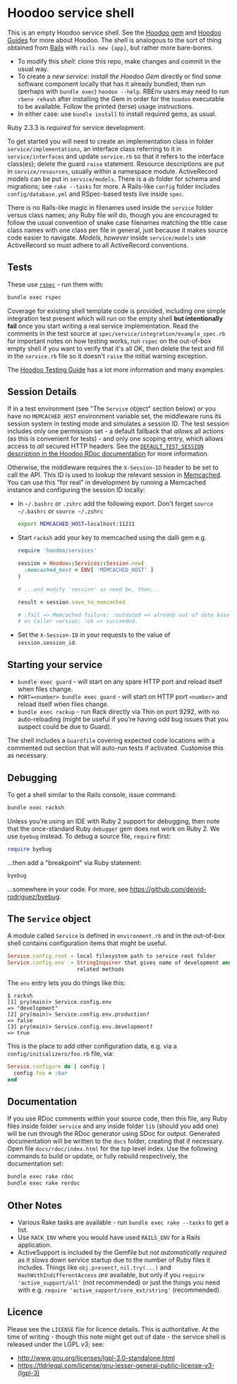 # Hoodoo service shell

This is an empty Hoodoo service shell. See the [Hoodoo gem](https://github.com/LoyaltyNZ/hoodoo/) and [Hoodoo Guides](https://loyaltynz.github.io/hoodoo/) for more about Hoodoo. The shell is analogous to the sort of thing obtained from [Rails](http://rubyonrails.org) with `rails new {app}`, but rather more bare-bones.

* To modify this *shell*: clone this repo, make changes and commit in the usual way.
* To create a *new service*: *install the Hoodoo Gem* directly or find some software component locally that has it already bundled; then run (perhaps with `bundle exec`) `hoodoo --help`. RBEnv users may need to run `rbenv rehash` after installing the Gem in order for the `hoodoo` executable to be available. Follow the printed (terse) usage instructions.
* In either case: use `bundle install` to install required gems, as usual.

Ruby 2.3.3 is _required_ for service development.

To get started you will need to create an implementation class in folder `service/implementations`, an interface class referring to it in `service/interfaces` and update `service.rb` so that it refers to the interface class(es); delete the guard `raise` statement. Resource descriptions are put in `service/resources`, usually within a namespace module. ActiveRecord models can be put in `service/models`. There is a `db` folder for schema and migrations; see `rake --tasks` for more. A Rails-like `config` folder includes `config/database.yml` and RSpec-based tests live inside `spec`.

There is no Rails-like magic in filenames used inside the `service` folder versus class names; any Ruby file will do, though you are encouraged to follow the usual convention of snake case filenames matching the title case class names with one class per file in general, just because it makes source code easier to navigate. *Models, however* inside `service/models` use ActiveRecord so must adhere to all ActiveRecord conventions.



## Tests

These use [`rspec`](http://rspec.info) - run them with:

```sh
bundle exec rspec
```

Coverage for existing shell template code is provided, including one simple integration test present which will run on the empty shell **but intentionally fail** once you start writing a real service implementation. Read the comments in the test source at `spec/service/integration/example_spec.rb` for important notes on how testing works, run `rspec` on the out-of-box empty shell if you want to verify that it's all OK, then delete the test and fill in the `service.rb` file so it doesn't `raise` the initial warning exception.

The [Hoodoo Testing Guide](https://loyaltynz.github.io/hoodoo/guides_0900_testing.html) has a lot more information and many examples.



## Session Details

If in a test environment (see "The `Service` object" section below) or you have no `MEMCACHED_HOST` environment variable set, the middleware runs its session system in testing mode and simulates a session ID. The test session includes only one permission set - a default fallback that *allows* all actions (as this is convenient for tests) - and only one scoping entry, which allows access to *all* secured HTTP headers. See the [`DEFAULT_TEST_SESSION` description in the Hoodoo RDoc documentation](https://cdn.rawgit.com/LoyaltyNZ/hoodoo/master/docs/rdoc/classes/Hoodoo/Services/Middleware.html#DEFAULT_TEST_SESSION) for more information.

Otherwise, the middleware requires the `X-Session-ID` header to be set to call the API. This ID is used to lookup the relevant session in [Memcached](http://memcached.org). You can use this "for real" in development by running a Memcached instance and configuring the session ID locally:

* In `~/.bashrc` or `.zshrc` add the following export. Don't forget `source ~/.bashrc` or `source ~/.zshrc`

    ```sh
    export MEMCACHED_HOST=localhost:11211
    ```

* Start `racksh` add your key to memcached using the dalli gem e.g.

    ```ruby
    require 'hoodoo/services'

    session = Hoodoo::Services::Session.new(
      :memcached_host = ENV[ 'MEMCACHED_HOST' ]
    )

    # ...and modify 'session' as need be, then...

    result = session.save_to_memcached

    # :fail => Memcached failure; :outdated => already out of date based
    # on Caller version; :ok => succeeded.
    ```

* Set the `X-Session-ID` in your requests to the value of `session.session_id`.



## Starting your service

* `bundle exec guard` - will start on any spare HTTP port and reload itself when files change.
* `PORT=<number> bundle exec guard` - will start on HTTP port `<number>` and reload itself when files change.
* `bundle exec rackup` - run Rack directly via Thin on port 9292, with no auto-reloading (might be useful if you're having odd bug issues that you suspect could be due to Guard).

The shell includes a `Guardfile` covering expected code locations with a commented out section that will auto-run tests if activated. Customise this as necessary.



## Debugging

To get a shell similar to the Rails console, issue command:

```sh
bundle exec racksh
```

Unless you're using an IDE with Ruby 2 support for debugging, then note that the once-standard Ruby `debugger` gem does not work on Ruby 2. We use `byebug` instead. To debug a source file, `require` first:

```ruby
require byebug
```

...then add a "breakpoint" via Ruby statement:

```ruby
byebug
```

...somewhere in your code. For more, see https://github.com/deivid-rodriguez/byebug.



## The `Service` object

A module called `Service` is defined in `environment.rb` and in the out-of-box shell contains configuration items that might be useful.

```ruby
Service.config.root - local filesystem path to service root folder
Service.config.env  - StringInquirer that gives name of development and
                      related methods
```

The `env` entry lets you do things like this:

```
$ racksh
[1] pry(main)> Service.config.env
=> "development"
[2] pry(main)> Service.config.env.production?
=> false
[3] pry(main)> Service.config.env.development?
=> true
```

This is the place to add other configuration data, e.g. via a `config/initializers/foo.rb` file, via:

```ruby
Service.configure do | config |
  config.foo = :bar
end
```



## Documentation

If you use RDoc comments within your source code, then this file, any Ruby files inside folder `service` and any inside folder `lib` (should you add one) will be run through the RDoc generator using SDoc for output. Generated documentation will be written to the `docs` folder, creating that if necessary. Open file `docs/rdoc/index.html` for the top level index. Use the following commands to build or update, or fully rebuild respectively, the documentation set:

```sh
bundle exec rake rdoc
bundle exec rake rerdoc
```



## Other Notes

* Various Rake tasks are available - run `bundle exec rake --tasks` to get a list.
* Use `RACK_ENV` where you would have used `RAILS_ENV` for a Rails application.
* ActiveSupport is included by the Gemfile but *not automatically required* as it slows down service startup due to the number of Ruby files it includes. Things like `obj.present?`, `nil.try(...)` and `HashWithIndifferentAccess` _are_ available, but only if you `require 'active_support/all'` (not recommended) or just the things you need with e.g. `require 'active_support/core_ext/string'` (recommended).



## Licence

Please see the `LICENSE` file for licence details. This is authoritative. At the time of writing - though this note might get out of date - the service shell is released under the LGPL v3; see:

* http://www.gnu.org/licenses/lgpl-3.0-standalone.html
* https://tldrlegal.com/license/gnu-lesser-general-public-license-v3-(lgpl-3)

